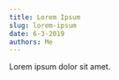 ```yaml
---
title: Lorem Ipsum
slug: lorem-ipsum
date: 6-3-2019
authors: Me
---
```


Lorem ipsum dolor sit amet.
